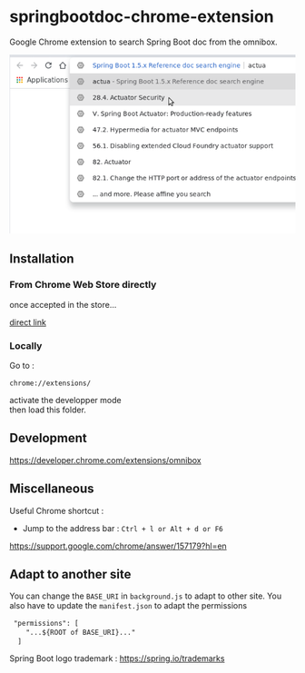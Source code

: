 # springbootdoc-chrome-extension

Google Chrome extension to search Spring Boot doc from the omnibox.

![](chrome-extension-assets/springbootdoc-in-action-640x400.png)
## Installation
### From Chrome Web Store directly
once accepted in the store...

[direct link](https://chrome.google.com/webstore/search/Spring%20Boot%201.5.x%20Reference%20doc%20search%20engine?hl=fr)

### Locally
Go to : 
    
    chrome://extensions/
    
activate the developper mode    
then load this folder.

## Development

https://developer.chrome.com/extensions/omnibox

## Miscellaneous

Useful Chrome shortcut :

* Jump to the address bar : `Ctrl + l or Alt + d or F6`

https://support.google.com/chrome/answer/157179?hl=en

## Adapt to another site

You can change the `BASE_URI` in `background.js` to adapt to other site.
You also have to update the `manifest.json` to adapt the permissions 
 
     "permissions": [
        "...${ROOT of BASE_URI}..."
      ]

Spring Boot logo trademark  : https://spring.io/trademarks
